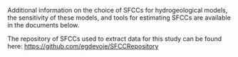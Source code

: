 Additional information on the choice of SFCCs for hydrogeological models, the sensitivity of these models, and tools for estimating SFCCs are available in the documents below.

The repository of SFCCs used to extract data for this study can be found here: https://github.com/egdevoie/SFCCRepository
